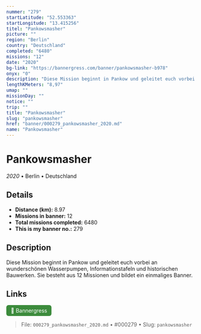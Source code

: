 ```yaml
---
nummer: "279"
startLatitude: "52.553363"
startLongitude: "13.415256"
titel: "Pankowsmasher"
picture: ""
region: "Berlin"
country: "Deutschland"
completed: "6480"
missions: "12"
date: "2020"
bg-link: "https://bannergress.com/banner/pankowsmasher-b978"
onyx: "0"
description: "Diese Mission beginnt in Pankow und geleitet euch vorbei an wunderschönen Wasserpumpen, Informationstafeln und historischen Bauwerken.  Sie besteht aus 12 Missionen  und bildet ein  einmaliges Banner."
lengthKMeters: "8,97"
umap: ""
missionDay: ""
notice: ""
trip: ""
title: "Pankowsmasher"
slug: "pankowsmasher"
href: "banner/000279_pankowsmasher_2020.md"
name: "Pankowsmasher"
---
```

# Pankowsmasher

*2020* • Berlin • Deutschland





## Details
- **Distance (km):** 8.97
- **Missions in banner:** 12
- **Total missions completed:** 6480
- **This is my banner no.:** 279



## Description
Diese Mission beginnt in Pankow und geleitet euch vorbei an wunderschönen Wasserpumpen, Informationstafeln und historischen Bauwerken.  Sie besteht aus 12 Missionen  und bildet ein  einmaliges Banner.



## Links
<a href="https://bannergress.com/banner/pankowsmasher-b978" target="_blank" style="display:inline-block;margin-right:8px;padding:6px 12px;background:#3c8b3c;color:#fff;text-decoration:none;border-radius:6px;">🔗 Bannergress</a>



> File: `000279_pankowsmasher_2020.md`
> • #000279
> • Slug: `pankowsmasher`
